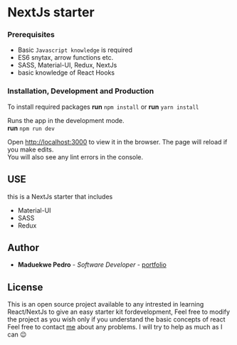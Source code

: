 # NextJs starter

### Prerequisites

- Basic `Javascript knowledge` is required
- ES6 snytax, arrow functions etc.
- SASS, Material-UI, Redux, NextJs
- basic knowledge of React Hooks

### Installation, Development and Production

To install required packages
**run** `npm install` or **run** `yarn install`

Runs the app in the development mode.<br />
**run** `npm run dev`

Open [http://localhost:3000](http://localhost:3000) to view it in the browser.
The page will reload if you make edits.<br />
You will also see any lint errors in the console.

## USE

this is a NextJs starter that includes

- Material-UI
- SASS
- Redux

## Author

- **Maduekwe Pedro** - _Software Developer_ - [portfolio](https://pedrojr.netlify.app)

## License

This is an open source project available to any intrested in learning React/NextJs to give an easy starter kit fordevelopment, Feel free to modify the project as you wish only if you understand the basic concepts of react
Feel free to contact [me](https://pedrojr.netlify.app) about any problems. I will try to help as much as I can 😉
